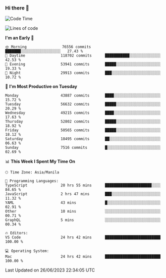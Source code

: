 ### Hi there 👋

<!--START_SECTION:waka-->
![Code Time](http://img.shields.io/badge/Code%20Time-4%2C113%20hrs%2053%20mins-blue)

![Lines of code](https://img.shields.io/badge/From%20Hello%20World%20I%27ve%20Written-107.8%20million%20lines%20of%20code-blue)

**I'm an Early 🐤** 

```text
🌞 Morning                76556 commits       ███████░░░░░░░░░░░░░░░░░░   27.43 % 
🌆 Daytime                118702 commits      ███████████░░░░░░░░░░░░░░   42.53 % 
🌃 Evening                53941 commits       █████░░░░░░░░░░░░░░░░░░░░   19.33 % 
🌙 Night                  29913 commits       ███░░░░░░░░░░░░░░░░░░░░░░   10.72 % 
```
📅 **I'm Most Productive on Tuesday** 

```text
Monday                   43887 commits       ████░░░░░░░░░░░░░░░░░░░░░   15.72 % 
Tuesday                  56632 commits       █████░░░░░░░░░░░░░░░░░░░░   20.29 % 
Wednesday                49215 commits       ████░░░░░░░░░░░░░░░░░░░░░   17.63 % 
Thursday                 52802 commits       █████░░░░░░░░░░░░░░░░░░░░   18.92 % 
Friday                   50565 commits       █████░░░░░░░░░░░░░░░░░░░░   18.12 % 
Saturday                 18495 commits       ██░░░░░░░░░░░░░░░░░░░░░░░   06.63 % 
Sunday                   7516 commits        █░░░░░░░░░░░░░░░░░░░░░░░░   02.69 % 
```


📊 **This Week I Spent My Time On** 

```text
🕑︎ Time Zone: Asia/Manila

💬 Programming Languages: 
TypeScript               20 hrs 55 mins      █████████████████████░░░░   84.65 % 
JavaScript               2 hrs 47 mins       ███░░░░░░░░░░░░░░░░░░░░░░   11.32 % 
YAML                     43 mins             █░░░░░░░░░░░░░░░░░░░░░░░░   02.91 % 
Other                    10 mins             ░░░░░░░░░░░░░░░░░░░░░░░░░   00.71 % 
GraphQL                  5 mins              ░░░░░░░░░░░░░░░░░░░░░░░░░   00.34 % 

🔥 Editors: 
VS Code                  24 hrs 42 mins      █████████████████████████   100.00 % 

💻 Operating System: 
Mac                      24 hrs 42 mins      █████████████████████████   100.00 % 
```


 Last Updated on 26/06/2023 22:34:05 UTC
<!--END_SECTION:waka-->


<!--
**rad182/rad182** is a ✨ _special_ ✨ repository because its `README.md` (this file) appears on your GitHub profile.

Here are some ideas to get you started:

- 🔭 I’m currently working on ...
- 🌱 I’m currently learning ...
- 👯 I’m looking to collaborate on ...
- 🤔 I’m looking for help with ...
- 💬 Ask me about ...
- 📫 How to reach me: ...
- 😄 Pronouns: ...
- ⚡ Fun fact: ...
-->
